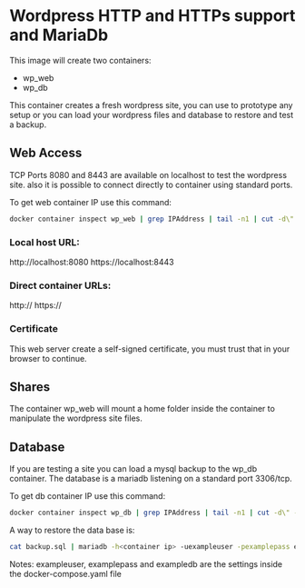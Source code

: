 # Wordpress HTTP and HTTPs support and MariaDb

This image will create two containers:
- wp_web
- wp_db

This container creates a fresh wordpress site, you can use to prototype any setup 
or you can load your wordpress files and database to restore and test a backup.

## Web Access
TCP Ports 8080 and 8443 are available on localhost to test the wordpress site.
also it is possible to connect directly to container using standard ports.

To get web container IP use this command:
``` bash
docker container inspect wp_web | grep IPAddress | tail -n1 | cut -d\" -f4
```

### Local host URL:
http://localhost:8080
https://localhost:8443

### Direct container URLs:
http://<container ip address>
https://<container ip address>

### Certificate
This web server create a self-signed certificate, you must trust that in your browser to
continue.

## Shares
The container wp_web will mount a home folder inside the container
to manipulate the wordpress site files.

## Database
If you are testing a site you can load a mysql backup to the wp_db container.
The database is a mariadb listening on a standard port 3306/tcp.

To get db container IP use this command:
``` bash
docker container inspect wp_db | grep IPAddress | tail -n1 | cut -d\" -f4
```

A way to restore the data base is:
```bash
cat backup.sql | mariadb -h<container ip> -uexampleuser -pexamplepass exampledb
```

Notes:
exampleuser, examplepass and exampledb are the settings inside the docker-compose.yaml file
